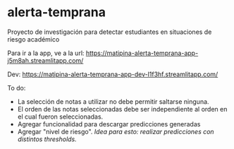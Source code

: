 # alerta-temprana

Proyecto de investigación para detectar estudiantes en situaciones de riesgo académico

Para ir a la app, ve a la url: https://matipina-alerta-temprana-app-j5m8ah.streamlitapp.com/

Dev: https://matipina-alerta-temprana-app-dev-l1f3hf.streamlitapp.com/

To do:

* La selección de notas a utilizar no debe permitir saltarse ninguna. 
* El orden de las notas seleccionadas debe ser independiente al orden en el cual fueron seleccionadas.
* Agregar funcionalidad para descargar predicciones generadas
* Agregar "nivel de riesgo". *Idea para esto: realizar predicciones con distintos thresholds.*

